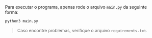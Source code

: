 Para executar o programa, apenas rode o arquivo `main.py` da seguinte forma:
```bash
python3 main.py
```
> Caso encontre problemas, verifique o arquivo `requirements.txt`.